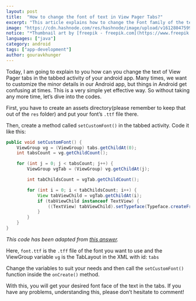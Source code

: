 ```yaml
---
layout: post
title:  "How to change the font of text in View Pager Tabs?"
excerpt: "This article explains how to change the Font family of the text in View Pager tabs"
image: "https://cdn.hashnode.com/res/hashnode/image/upload/v1612804759970/w2robLovl.jpeg"
notice: "*Thumbnail art by [freepik - freepik.com](https://www.freepik.com/vectors/technology)*"
languages: ["java"]
category: android
tags: ["app-development"]
author: gouravkhunger
---
```


Today, I am going to explain to you how can you change the text of View Pager tabs in the tabbed activity of your android app. Many times, we want to customize the minor details in our Android app, but things in Android get confusing at times. This is a very simple yet effective way. So without taking any more time, let’s dive into the codes.

First, you have to create an assets directory(please remember to keep that out of the `res` folder) and put your font’s `.ttf` file there.

Then, create a method called `setCustomFont()` in the tabbed activity. Code it like this:

```java
public void setCustomFont() {
    ViewGroup vg = (ViewGroup) tabs.getChildAt(0);
    int tabsCount = vg.getChildCount();

    for (int j = 0; j < tabsCount; j++) {
        ViewGroup vgTab = (ViewGroup) vg.getChildAt(j);

        int tabChildsCount = vgTab.getChildCount();

        for (int i = 0; i < tabChildsCount; i++) {
            View tabViewChild = vgTab.getChildAt(i);
            if (tabViewChild instanceof TextView) {
                ((TextView) tabViewChild).setTypeface(Typeface.createFromAsset(getAssets(), "font.ttf"));
            }
        }
    }
}
```

*This code has been adapted from [this answer](https://stackoverflow.com/a/31067431/9819031).*

Here, `font.ttf` is the `.tff` file of the font you want to use and the ViewGroup variable `vg` is the TabLayout in the XML with id: `tabs`

Change the variables to suit your needs and then call the `setCustomFont()` function inside the `onCreate()` method.

With this, you will get your desired font face of the text in the tabs. If you have any problems, understanding this, please don’t hesitate to comment!